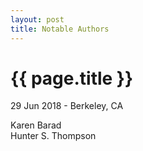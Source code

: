```yaml
---
layout: post
title: Notable Authors
---
```


{{ page.title }}
================

<p class="meta">29 Jun 2018 - Berkeley, CA</p>

Karen Barad  
Hunter S. Thompson  